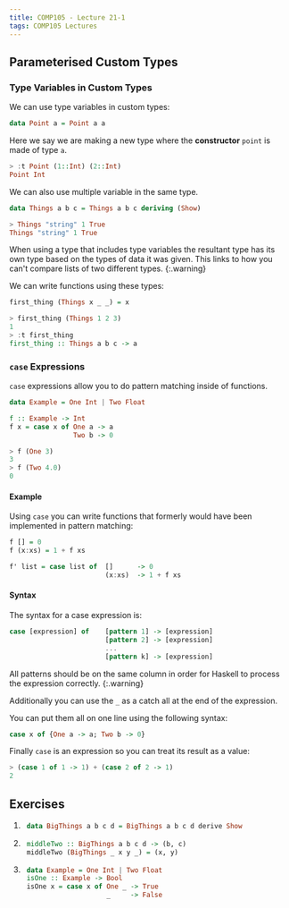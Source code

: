 ```yaml
---
title: COMP105 - Lecture 21-1
tags: COMP105 Lectures
---
```

## Parameterised Custom Types
### Type Variables in Custom Types
We can use type variables in custom types:

```haskell
data Point a = Point a a
```
Here we say we are making a new type where the **constructor** `point` is made of type `a`.

```haskell
> :t Point (1::Int) (2::Int)
Point Int
```

We can also use multiple variable in the same type.

```haskell
data Things a b c = Things a b c deriving (Show)
```

```haskell
> Things "string" 1 True
Things "string" 1 True
```

When using a type that includes type variables the resultant type has its own type based on the types of data it was given. This links to how you can't  compare lists of two different types.
{:.warning}

We can write functions using these types:

```haskell
first_thing (Things x _ _) = x
```

```haskell
> first_thing (Things 1 2 3)
1
> :t first_thing
first_thing :: Things a b c -> a
```

### `case` Expressions
`case` expressions allow you to do pattern matching inside of functions.

```haskell
data Example = One Int | Two Float

f :: Example -> Int
f x = case x of One a -> a
                Two b -> 0
```

```haskell
> f (One 3)
3
> f (Two 4.0)
0
```

#### Example
Using `case` you can write functions that formerly would have been implemented in pattern matching:

```haskell
f [] = 0 
f (x:xs) = 1 + f xs

f' list = case list of  []      -> 0
                        (x:xs)  -> 1 + f xs
```

#### Syntax
The syntax for a case expression is:

```haskell
case [expression] of    [pattern 1] -> [expression]
                        [pattern 2] -> [expression]
                        ...
                        [pattern k] -> [expression]
```

All patterns should be on the same column in order for Haskell to process the expression correctly.
{:.warning}

Additionally you can use the `_` as a catch all at the end of the expression.

You can put them all on one line using the following syntax:

```haskell
case x of {One a -> a; Two b -> 0}
```

Finally `case` is an expression so you can treat its result as a value:

```haskell
> (case 1 of 1 -> 1) + (case 2 of 2 -> 1)
2
```

## Exercises
1. ```haskell
    data BigThings a b c d = BigThings a b c d derive Show
    ```
    
1. ```haskell
    middleTwo :: BigThings a b c d -> (b, c)
    middleTwo (BigThings _ x y _) = (x, y)
    ```

1. ```haskell
    data Example = One Int | Two Float
    isOne :: Example -> Bool
    isOne x = case x of One _ -> True
                        _     -> False
    ```